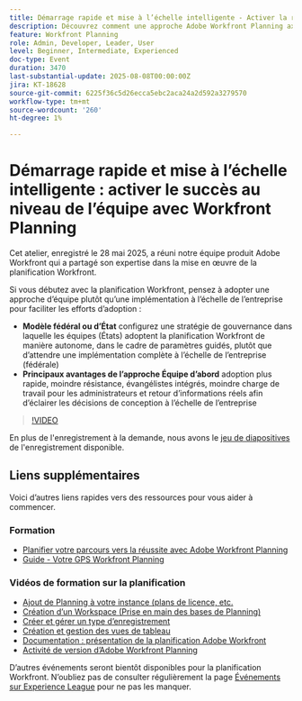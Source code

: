 ```yaml
---
title: Démarrage rapide et mise à l’échelle intelligente - Activer la réussite au niveau de l’équipe avec Workfront Planning
description: Découvrez comment une approche Adobe Workfront Planning axée sur l’équipe accélère l’adoption, réduit la résistance et crée une base évolutive pour le succès de l’entreprise dans son ensemble.
feature: Workfront Planning
role: Admin, Developer, Leader, User
level: Beginner, Intermediate, Experienced
doc-type: Event
duration: 3470
last-substantial-update: 2025-08-08T00:00:00Z
jira: KT-18628
source-git-commit: 6225f36c5d26ecca5ebc2aca24a2d592a3279570
workflow-type: tm+mt
source-wordcount: '260'
ht-degree: 1%

---
```



# Démarrage rapide et mise à l’échelle intelligente : activer le succès au niveau de l’équipe avec Workfront Planning

Cet atelier, enregistré le 28 mai 2025, a réuni notre équipe produit Adobe Workfront qui a partagé son expertise dans la mise en œuvre de la planification Workfront. 

Si vous débutez avec la planification Workfront, pensez à adopter une approche d’équipe plutôt qu’une implémentation à l’échelle de l’entreprise pour faciliter les efforts d’adoption : 

* **Modèle fédéral ou d’État** configurez une stratégie de gouvernance dans laquelle les équipes (États) adoptent la planification Workfront de manière autonome, dans le cadre de paramètres guidés, plutôt que d’attendre une implémentation complète à l’échelle de l’entreprise (fédérale)  
* **Principaux avantages de l’approche Équipe d’abord** adoption plus rapide, moindre résistance, évangélistes intégrés, moindre charge de travail pour les administrateurs et retour d’informations réels afin d’éclairer les décisions de conception à l’échelle de l’entreprise 

>[!VIDEO](https://video.tv.adobe.com/v/3469964/?learn=on&enablevpops)

En plus de l&#39;enregistrement à la demande, nous avons le [jeu de diapositives](https://workfront-experience.s3.us-west-2.amazonaws.com/Training/Guides/Customer+Success+at+Scale/052825+-+Start+Fast,+Scale+Smart+Activating+Team-Level+Success+with+Workfront+Planning.pdf) de l&#39;enregistrement disponible.

## Liens supplémentaires

Voici d’autres liens rapides vers des ressources pour vous aider à commencer. 

### Formation

* [Planifier votre parcours vers la réussite avec Adobe Workfront Planning](https://experienceleaguecommunities.adobe.com/t5/workfront-discussions/event-follow-up-learn-chart-your-course-to-success-with-adobe/td-p/743077)
* [Guide - Votre GPS Workfront Planning](https://workfront-experience.s3.us-west-2.amazonaws.com/Training/Guides/Customer+Success+at+Scale/Workfront+Planning+Guidebook.pdf)

### Vidéos de formation sur la planification

* [Ajout de Planning à votre instance (plans de licence, etc.](https://experienceleague.adobe.com/fr/docs/workfront-learn/tutorials-workfront/workfront-planning/add-planning-to-your-instance)
* [Création d’un Workspace (Prise en main des bases de Planning)](https://experienceleague.adobe.com/fr/docs/workfront-learn/tutorials-workfront/workfront-planning/create-a-workspace)
* [Créer et gérer un type d’enregistrement](https://experienceleague.adobe.com/fr/docs/workfront-learn/tutorials-workfront/workfront-planning/create-and-manage-a-record-type)
* [Création et gestion des vues de tableau](https://experienceleague.adobe.com/fr/docs/workfront-learn/tutorials-workfront/workfront-planning/create-and-manage-table-views)
* [Documentation : présentation de la planification Adobe Workfront](https://experienceleague.adobe.com/en/docs/workfront/using/adobe-workfront-planning/adobe-workfront-planning-general-information/planning-overview)
* [Activité de version d’Adobe Workfront Planning](https://experienceleague.adobe.com/en/docs/workfront/using/product-announcements/product-releases/planning-release-activity/planning-release-activity-article-index)

D’autres événements seront bientôt disponibles pour la planification Workfront. N’oubliez pas de consulter régulièrement la page [Événements sur Experience League](https://experienceleague.adobe.com/events/?filters=Workfront) pour ne pas les manquer.


